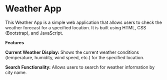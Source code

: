 # Weather App
This Weather App is a simple web application that allows users to check the weather forecast for a specified location. It is built using HTML, CSS (Bootstrap), and JavaScript.

**Features**

**Current Weather Display:** Shows the current weather conditions (temperature, humidity, wind speed, etc.) for the specified location.

**Search Functionality:** Allows users to search for weather information by city name.

